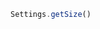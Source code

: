 <!--TITLE:Settings.getSize()-->
<!--ABOUT:Upspark's Settings API module.-->

```javascript
Settings.getSize()
```